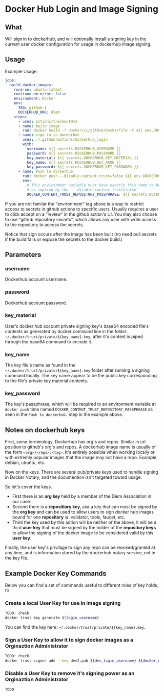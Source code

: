 # Docker Hub Login and Image Signing #

## What ##

Will sign in to dockerhub, and will optionally install a signing key in the current user docker configuration for usage
in dockerhub image signing.

## Usage ##

Example Usage:

``` yaml
jobs:
  build_docker_images:
    runs-on: ubuntu-latest
    continue-on-error: false
    environment: Docker
    env:
      TAG: github-1
      DOCKERHUB_ORG: diem
    steps:
      - uses: actions/checkout@v2
      - name: build image
        run: docker build -f docker/ci/github/Dockerfile -t ${{ env.DOCKERHUB_ORG }}/build_environment:${{ env.TAG }} .
      - name: sign in to dockerhub
        uses: ./.github/actions/dockerhub_login
        with:
          username: ${{ secrets.DOCKERHUB_USERNAME }}
          password: ${{ secrets.DOCKERHUB_PASSWORD }}
          key_material: ${{ secrets.DOCKERHUB_KEY_MATERIAL }}
          key_name: ${{ secrets.DOCKERHUB_KEY_NAME }}
          key_password: ${{ secrets.DOCKERHUB_KEY_PASSWORD }}
      - name: Push to dockerhub.
        run: docker push --disable-content-trust=false ${{ env.DOCKERHUB_ORG }}/build_environment:${{ env.TAG }}
        env:
          # This environment variable must have exactly this name to be used by docker push to sign the image above
          # as implied by the `--disable-content-trust=false`
          DOCKER_CONTENT_TRUST_REPOSITORY_PASSPHRASE: ${{ secrets.DOCKERHUB_KEY_PASSWORD }}
```

If you are not familar the "environment" tag above is a way to restrict access to secrets in github actions to specific users.   Usually requires a
user to click accept on a "review" in the github action's UI.  You may also choose to use "github repository secrets", which allows any user with write
access to the repository to access the secrets.

Notice that sign occurs after the image has been built (no need pull secrets if the build fails or expose the secrets to the docker build.)

## Parameters ##

### username ###

Dockerhub account username.

### password ###

Dockerhub account password.

### key_material ###

User's docker hub account private signing key's base64 encoded file's contents as generated by docker command line in the folder:
`~/.docker/trust/private/${key_name}.key`, after it's content is piped through the base64 command to encode it.

### key_name ###

The key file's name as found in the `~/.docker/trust/private/${key_name}.key` folder after running a signing command locally. The key name appear to be the public key corresponding to the file's private key material contents.

### key_password ###

The key's passphrase, which will be required to an environment variable at `docker push` time named `DOCKER_CONTENT_TRUST_REPOSITORY_PASSPHRASE` as
seen in the `Push to dockerhub.` step in the example above.

## Notes on dockerhub keys ##

First, some terminology.   Dockerhub has org's and repos.   Similar in url position to github's org's and repos.   A dockerhub image name is usually of the form `<org>/<repo>:<tag>`.   It's entirely possible when working locally or with extremly popular images that the image may not have a repo.
Example, debian, ubuntu, etc.

Now on the keys.  There are several pub/private keys used to handle signing in Docker Notary, and the documention isn't targeted toward usage.

So let's cover the keys.

* First there is an **org key** held by a member of the Diem Association in our case.
* Second there is a **repositiory key**, aka a key that can must be signed by the **org key** and can be used to allow users to sign docker hub images bound for one **repository** ie:  validator, tools, faucet, etc.
* Third the key used by this action will be neither of the above, it will be a third **user key** that must be signed by the holder of the
     **repository keys** to allow the signing of the docker image to be considered valid by this **user key**.

Finally, the user key's privilage to sign any repo can be revoked/granted at any time, and is information stored by the dockerhub notary service, not in the key file.

## Example Docker Key Commands ##

Below you can find a set of commands useful to different roles of key holds, fir

### Create a local User Key for use in image signing ###

``` bash
TODO: check
docker trust key generate ${login_username}
```

You can find the key here:  `~/.docker/trust/private/${key_name}.key`.

### Sign a User Key to allow it to sign docker images as a Orginaztion Administrator ###

``` bash
TODO: check
docker trust signer add --key dev2.pub ${dev_login_username} ${docker_org}/${repository}
```

### Disable a User Key to remove it's signing power as an Orginaztion Administrator ###

``` bash
TODO
```
